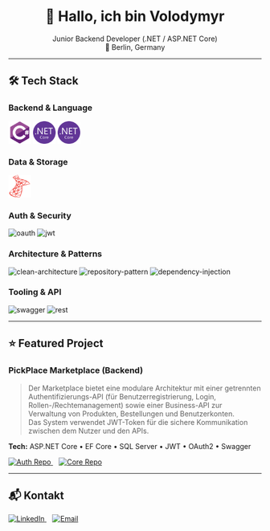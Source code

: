 <!-- Banner / Header -->
<h1 align="center">👋 Hallo, ich bin Volodymyr</h1>
<p align="center">
  Junior Backend Developer (.NET / ASP.NET Core)<br/>
  📍 Berlin, Germany
</p>

---

## 🛠️ Tech Stack

<div align="left">

### Backend & Language
<img src="https://raw.githubusercontent.com/devicons/devicon/master/icons/csharp/csharp-original.svg" alt="csharp" width="45" height="45"/> 
<img src="https://raw.githubusercontent.com/devicons/devicon/master/icons/dotnetcore/dotnetcore-original.svg" alt=".net" width="45" height="45"/> 
<img src="https://raw.githubusercontent.com/devicons/devicon/master/icons/dotnetcore/dotnetcore-original.svg" alt="aspnetcore" width="45" height="45"/>

### Data & Storage
<img src="https://raw.githubusercontent.com/devicons/devicon/master/icons/microsoftsqlserver/microsoftsqlserver-plain.svg" alt="sqlserver" width="45" height="45"/>

### Auth & Security
<img src="https://www.svgrepo.com/show/353478/oauth.svg" alt="oauth" width="45" height="45"/>
<img src="https://www.svgrepo.com/show/306624/json-web-token.svg" alt="jwt" width="45" height="45"/>

### Architecture & Patterns
<img src="https://www.svgrepo.com/show/373780/layers.svg" alt="clean-architecture" width="45" height="45"/>
<img src="https://www.svgrepo.com/show/375567/flow-chart.svg" alt="repository-pattern" width="45" height="45"/>
<img src="https://www.svgrepo.com/show/354051/dependencyinjection.svg" alt="dependency-injection" width="45" height="45"/>

### Tooling & API
<img src="https://www.svgrepo.com/show/353724/swagger.svg" alt="swagger" width="45" height="45"/>
<img src="https://www.svgrepo.com/show/349375/rest-api.svg" alt="rest" width="45" height="45"/>

</div>

---

## ⭐ Featured Project

### PickPlace Marketplace (Backend)

> Der Marketplace bietet eine modulare Architektur mit einer getrennten Authentifizierungs-API (für Benutzerregistrierung, Login, Rollen-/Rechtemanagement) sowie einer Business-API zur Verwaltung von Produkten, Bestellungen und Benutzerkonten.  
> Das System verwendet JWT-Token für die sichere Kommunikation zwischen dem Nutzer und den APIs.

**Tech:** ASP.NET Core • EF Core • SQL Server • JWT • OAuth2 • Swagger

<div>
  <a href="https://github.com/vladnediv/MarketplaceAuthAPI">
    <img src="https://www.svgrepo.com/show/341847/github.svg" width="32" alt="Auth Repo"/>
  </a>
  &nbsp;&nbsp;
  <a href="https://github.com/vladnediv/MarketplaceCoreAPI">
    <img src="https://www.svgrepo.com/show/341847/github.svg" width="32" alt="Core Repo"/>
  </a>
</div>

---

## 📬 Kontakt

<div align="left">
  <a href="https://www.linkedin.com/in/volodymyr-nedividov" target="_blank">
    <img src="https://www.svgrepo.com/show/448234/linkedin.svg" width="40" alt="LinkedIn"/>
  </a>
  &nbsp;&nbsp;
  <a href="mailto:volodymyr.nedividov@gmail.com">
    <img src="https://www.svgrepo.com/show/452213/email.svg" width="40" alt="Email"/>
  </a>
</div>
